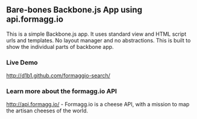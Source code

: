 ## Bare-bones Backbone.js App using api.formagg.io

This is a simple Backbone.js app. It uses standard
view and HTML script urls and templates. No layout manager
and no abstractions. This is built to show the
individual parts of backbone app.

### Live Demo
<http://d1b1.github.com/formaggio-search/>

### Learn more about the formagg.io API
<http://api.formagg.io/> - Formagg.io is a cheese API, with
a mission to map the artisan cheeses of the world.
